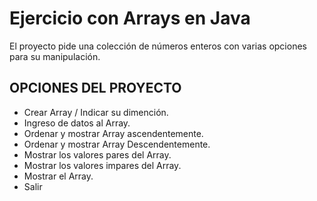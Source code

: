 # Ejercicio con Arrays en **Java**

El proyecto pide una colección de números enteros con varias opciones para su manipulación. 

## OPCIONES DEL PROYECTO

* Crear Array / Indicar su dimención.
* Ingreso de datos al Array.
* Ordenar y mostrar Array ascendentemente.
* Ordenar y mostrar Array Descendentemente.
* Mostrar los valores pares del Array.
* Mostrar los valores impares del Array.
* Mostrar el Array.
* Salir




